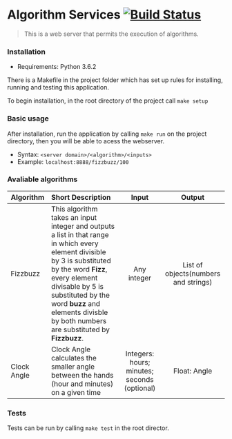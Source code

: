 # Algorithm Services [![Build Status](https://travis-ci.org/MatheusBarbieri/algorithm-services.svg?branch=master)](https://travis-ci.org/MatheusBarbieri/algorithm-services)

> This is a web server that permits the execution of algorithms.

### Installation
- Requirements: Python 3.6.2

There is a Makefile in the project folder which has set up rules for installing, running and testing this application.

To begin installation, in the root directory of the project call ```make setup```

### Basic usage
After installation, run the application by calling ```make run``` on the project directory, then you will be able to acess the webserver.
- Syntax: `<server domain>/<algorithm>/<inputs>`
- Example: `localhost:8888/fizzbuzz/100`


### Avaliable algorithms
| Algorithm | Short Description | Input | Output |
| ----------|:------------|:-----:| :-------:|
| Fizzbuzz  | This algorithm takes an input integer and outputs a list in that range in which every element divisible by 3 is substituted by the word **Fizz**, every element divisable by 5 is substituted by the word **buzz** and elements divisble by both numbers are substituted by **Fizzbuzz**.| Any integer | List of objects(numbers and strings)|
| Clock Angle | Clock Angle calculates the smaller angle between the hands (hour and minutes) on a given time | Integers: hours; minutes; seconds (optional) | Float: Angle |

### Tests
Tests can be run by calling ```make test``` in the root director.
